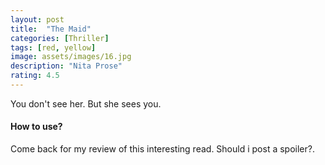 ```yaml
---
layout: post
title:  "The Maid"
categories: [Thriller]
tags: [red, yellow]
image: assets/images/16.jpg
description: "Nita Prose"
rating: 4.5
---
```


You don't see her. But she sees you.

#### How to use?

Come back for my review of this interesting read.
<span class="spoiler">Should i post a spoiler?.</span>
